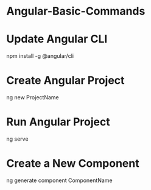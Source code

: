 # Angular-Basic-Commands

# Update Angular CLI
  npm install -g @angular/cli
  
# Create Angular Project
  ng new ProjectName
  
# Run Angular Project
  ng serve 
  
# Create a New Component 
  ng generate component ComponentName
  
#  
  
